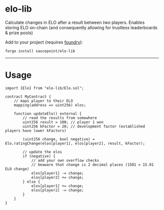 # elo-lib
Calculate changes in ELO after a result between *two* players. Enables storing ELO on-chain (and consequently allowing for trustless leaderboards & prize pools)

Add to your project (requires [foundry](https://book.getfoundry.sh/)):

```bash
forge install saucepoint/elo-lib
```

---

# Usage

```solidity
import {Elo} from "elo-lib/Elo.sol";

contract MyContract {
    // maps player to their ELO
    mapping(address => uint256) elos;
    
    function updateElo() external {
        // read the results from somewhere
        uint256 result = 100; // player 1 won
        uint256 kFactor = 20; // development factor (established players have lower kFactors)

        (uint256 change, bool negative) = Elo.ratingChange(elos[player1], elos[player2], result, kFactor);

        // update the elos
        if (negative) {
            // add your own overflow checks
            // beaware that change is 2 decimal places (1501 = 15.01 ELO change)
            elos[player1] -= change;
            elos[player2] += change;
        } else {
            elos[player1] += change;
            elos[player2] -= change;
        }
    }
}

```
